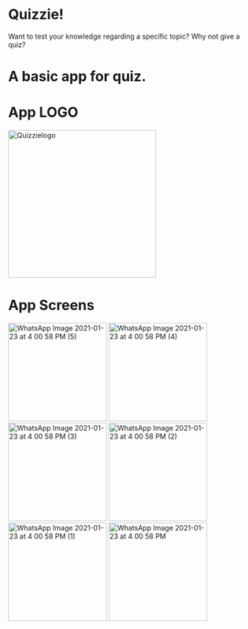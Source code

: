 # Quizzie!
Want to test your knowledge regarding a specific topic? Why not give a quiz?
# A basic app for quiz.
# App LOGO
<img width = "300" alt = "Quizzielogo" src="https://user-images.githubusercontent.com/71023544/105576342-1b568800-5d98-11eb-8bf7-9ab8b4a9ead7.jpg">

# App Screens

<img width="200" alt="WhatsApp Image 2021-01-23 at 4 00 58 PM (5)" src="https://user-images.githubusercontent.com/71023544/105576013-e5b09f80-5d95-11eb-868b-29efb7352936.jpeg">  <img width="200" alt="WhatsApp Image 2021-01-23 at 4 00 58 PM (4)" src="https://user-images.githubusercontent.com/71023544/105576148-ce25e680-5d96-11eb-84ff-466df62e0e15.jpeg">  <img width="200" alt="WhatsApp Image 2021-01-23 at 4 00 58 PM (3)" src="https://user-images.githubusercontent.com/71023544/105576155-d41bc780-5d96-11eb-94da-b5b6d8614f31.jpeg">  <img width="200" alt="WhatsApp Image 2021-01-23 at 4 00 58 PM (2)" src="https://user-images.githubusercontent.com/71023544/105576157-d7af4e80-5d96-11eb-961b-c71196f003fe.jpeg">  <img width="200" alt="WhatsApp Image 2021-01-23 at 4 00 58 PM (1)" src="https://user-images.githubusercontent.com/71023544/105576160-db42d580-5d96-11eb-8942-9ab97b85af33.jpeg"> <img width="200" alt="WhatsApp Image 2021-01-23 at 4 00 58 PM" src="https://user-images.githubusercontent.com/71023544/105576162-e0078980-5d96-11eb-8de6-b02edd5a372f.jpeg">
